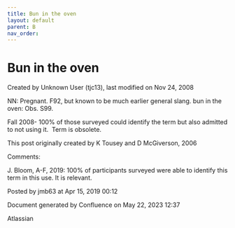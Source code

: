 ```yaml
---
title: Bun in the oven
layout: default
parent: B
nav_order:
---
```


# Bun in the oven

Created by  Unknown User (tjc13), last modified on Nov 24, 2008

NN: Pregnant. F92, but known to be much earlier general slang. bun in the oven: Obs. S99.

Fall 2008- 100% of those surveyed could identify the term but also admitted to not using it.  Term is obsolete.

This post originally created by K Tousey and D McGiverson, 2006

Comments:

J. Bloom, A-F, 2019: 100% of participants surveyed were able to identify this term in this use. It is relevant. 

Posted by jmb63 at Apr 15, 2019 00:12

Document generated by Confluence on May 22, 2023 12:37

Atlassian
